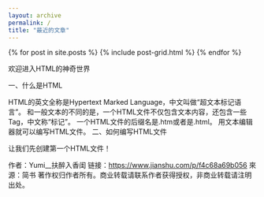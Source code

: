```yaml
---
layout: archive
permalink: /
title: "最近的文章"
---
```


<div class="tiles">
{% for post in site.posts %}
	{% include post-grid.html %}
{% endfor %}
</div><!-- /.tiles -->

欢迎进入HTML的神奇世界

一、什么是HTML

HTML的英文全称是Hypertext Marked Language，中文叫做“超文本标记语言”。
和一般文本的不同的是，一个HTML文件不仅包含文本内容，还包含一些Tag，中文称“标记”。
一个HTML文件的后缀名是.htm或者是.html。 用文本编辑器就可以编写HTML文件。
二、如何编写HTML文件

让我们先创建第一个HTML文件！

作者：Yumi__扶醉入香闺
链接：https://www.jianshu.com/p/f4c68a69b056
來源：简书
著作权归作者所有。商业转载请联系作者获得授权，非商业转载请注明出处。
